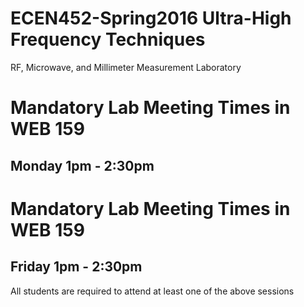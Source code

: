 # ECEN452-Spring2016 Ultra-High Frequency Techniques 
RF, Microwave, and Millimeter Measurement Laboratory

# Mandatory Lab Meeting Times in WEB 159
## Monday 1pm - 2:30pm
# Mandatory Lab Meeting Times in WEB 159
## Friday 1pm - 2:30pm
All students are required to attend at least one of the above sessions
